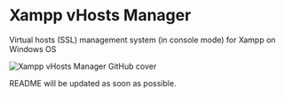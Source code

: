 # Xampp vHosts Manager
Virtual hosts (SSL) management system (in console mode) for Xampp on Windows OS

![Xampp vHosts Manager GitHub cover](https://user-images.githubusercontent.com/9862115/70820328-f78de800-1e0a-11ea-894a-b7021942c158.jpg)

README will be updated as soon as possible.
